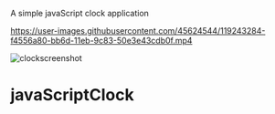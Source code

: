 A simple javaScript clock application

https://user-images.githubusercontent.com/45624544/119243284-f4556a80-bb6d-11eb-9c83-50e3e43cdb0f.mp4

![clockscreenshot](https://user-images.githubusercontent.com/45624544/119243236-9b85d200-bb6d-11eb-9008-9498f327dab6.png)


# javaScriptClock
